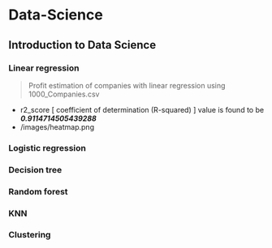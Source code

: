 # Data-Science
## Introduction to Data Science
### Linear regression
> Profit estimation of companies with linear regression using 1000_Companies.csv
  - r2_score [ coefficient of determination (R-squared) ] value is found to be ***0.9114714505439288***
  - /images/heatmap.png
### Logistic regression
### Decision tree
### Random forest
### KNN
### Clustering
